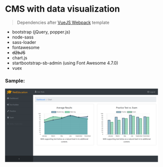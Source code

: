 # CMS with data visualization

> Dependencies after [VueJS Webpack](http://vuejs-templates.github.io/webpack/) template
- bootstrap (jQuery, popper.js)
- node-sass
- sass-loader
- fontawesome
- ~~d2bJS~~
- chart.js
- startbootstrap-sb-admin (using Font Awesome 4.7.0)
- vuex

### Sample:

![screenshot201805242230](_devdir/img/charts.png)
